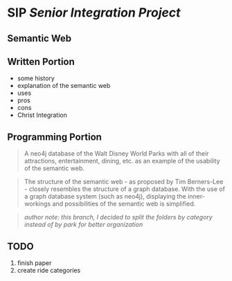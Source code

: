 # __SIP__ _Senior Integration Project_
## __Semantic Web__
## Written Portion
  * some history
  * explanation of the semantic web
  * uses
  * pros
  * cons
  * Christ Integration

## Programming Portion
  > A neo4j database of the Walt Disney World Parks with all of their attractions, entertainment, dining, etc. as an example of the usability of the semantic web.

  > The structure of the semantic web - as proposed by Tim Berners-Lee - closely resembles the structure of a graph database. With the use of a graph database system (such as neo4j), displaying the inner-workings and possibilities of the semantic web is simplified.

  > _author note: this branch, I decided to split the folders by category instead of by park for better organization_

## TODO
  1. finish paper
  1. create ride categories
